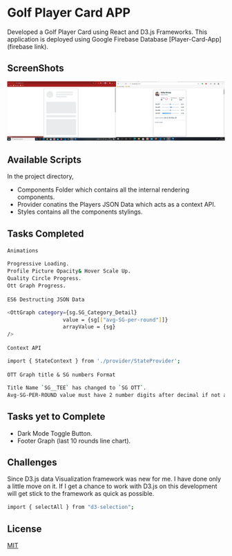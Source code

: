 # Golf Player Card APP

Developed a Golf Player Card using React and D3.js Frameworks.
This application is deployed using Google Firebase Database [Player-Card-App](firebase link).

## ScreenShots

![](Screenshot.png)

## Available Scripts

In the project directory,

- Components Folder which contains all the internal rendering components.
- Provider conatins the Players JSON Data which acts as a context API.
- Styles contains all the components stylings.

## Tasks Completed

`Animations`

```bash
Progressive Loading.
Profile Picture Opacity& Hover Scale Up.
Quality Circle Progress.
Ott Graph Progress.
```

`ES6 Destructing JSON Data`

```bash
<OttGraph category={sg.SG_Category_Detail}
                  value = {sg[["avg-SG-per-round"]]}
                  arrayValue = {sg}
/>
```

`Context API`

```bash
import { StateContext } from './provider/StateProvider';
```

`OTT Graph title & SG numbers Format`

```bash
Title Name `SG__TEE` has changed to `SG OTT`.
Avg-SG-PER-ROUND value must have 2 number digits after decimal if not added zero.
```

## Tasks yet to Complete

- Dark Mode Toggle Button.
- Footer Graph (last 10 rounds line chart).

## Challenges

Since D3.js data Visualization framework was new for me. I have done only a little move on it. If I get a chance to work with D3.js on this development will get stick to the framework as quick as possible.

```bash
import { selectAll } from "d3-selection";
```

## License

[MIT](https://choosealicense.com/licenses/mit/)
